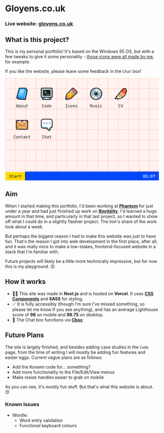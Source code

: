 # Gloyens.co.uk

### Live website: [gloyens.co.uk](https://www.gloyens.co.uk)

## What is this project?

This is my personal portfolio! It's based on the Windows 95 OS, but with a few tweaks to give it some personality - [those icons were all made by me](https://rhosgfx.itch.io/vector-icon-pack), for example.

If you like the website, please leave some feedback in the `Chat` box!

![Screenshot of website](image.png)

## Aim

When I started making this portfolio, I'd been working at **[Phantom](https://phantom.land)** for just under a year and had just finished up work on **[Rmrkblty](https://www.rmrkblty.org)**. I&apos;d learned a huge amount in that time, and particularly in that last project, so I wanted to show off what I could do in a slightly flashier project. The lion&apos;s share of the work took about a week.

But perhaps the biggest reason I had to make this website was just to have fun. That&apos;s the reason I got into web development in the first place, after all, and it was really niice to make a low-stakes, frontend-focused website in a stack that I&apos;m familiar with.

Future projects will likely be a little more technically impressive, but for now this is my playground. 😊

## How it works

- 👷‍♂️ This site was made in **Next.js** and is hosted on **Vercel**. It uses **[CSS Components](https://css-components.net)** and **SASS** for styling.
- ✅ It is fully accessibly (though I&apos;m sure I&apos;ve missed something, so please let me know If you see anything), and has an average Lighthouse score of **98** on mobile and **98.75** on desktop.
- 💬 The Chat box functions via **[Cbox](https://www.cbox.ws)**.

## Future Plans

The site is largely finished, and besides adding case studies in the `Code` page, from the time of writing I will mostly be adding fun features and easter eggs. Current vague plans are as follows:

- Add the Konami code for... something?
- Add more functionality to the File/Edit/View menus
- Make resize handles easier to grab on mobile

As you can see, it's mostly fun stuff. But that's what this website is about. 😊

### Known Issues

- Wordle:
  - Word entry validation
  - Functional keyboard colours
